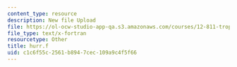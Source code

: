 ```yaml
---
content_type: resource
description: New file Upload
file: https://ol-ocw-studio-app-qa.s3.amazonaws.com/courses/12-811-tropical-meteorology-spring-2011/c1c6f55c2561b8947cec109a9c4f5f66_hurr.f
file_type: text/x-fortran
resourcetype: Other
title: hurr.f
uid: c1c6f55c-2561-b894-7cec-109a9c4f5f66
---
```

